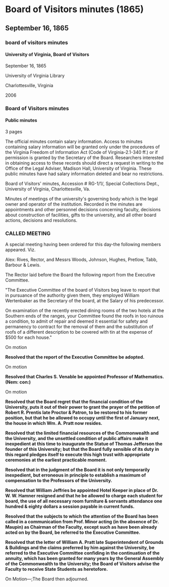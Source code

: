 <!-- llmmeta -->
<script type="application/ld+json">
{
"@context": "http://schema.org",
"@type": "BoardMinutes",
"name": "Board of Visitors Minutes",
"startDate": "1865-09-16",
"endDate": "1865-09-16",
"location": {
"@type": "Place",
"name": "University of Virginia Library",
"address": {
"@type": "PostalAddress",
"addressLocality": "Charlottesville",
"addressRegion": "Virginia"
}
},
"organizer": {
"@type": "Organization",
"name": "University of Virginia Board of Visitors"
},
"keywords": "Board of Visitors, University of Virginia, meeting minutes, appointments, financial decisions",
"description": "Minutes of the University of Virginia Board of Visitors meeting held on September 16, 1865, including decisions on appointments and financial matters.",
"attendee": \[
{
"@type": "Person",
"name": "Alex Rives",
"role": "Rector"
},
{
"@type": "Person",
"name": "Woods",
"role": "Board Member"
},
{
"@type": "Person",
"name": "Johnson",
"role": "Board Member"
},
{
"@type": "Person",
"name": "Hughes",
"role": "Board Member"
},
{
"@type": "Person",
"name": "Pretlow",
"role": "Board Member"
},
{
"@type": "Person",
"name": "Tabb",
"role": "Board Member"
},
{
"@type": "Person",
"name": "Barbour",
"role": "Board Member"
},
{
"@type": "Person",
"name": "Lewis",
"role": "Board Member"
}
],
"about": \[
{
"@type": "CreativeWork",
"name": "Committee Report",
"description": "Report from the Executive Committee regarding the employment of William Wertenbaker as Secretary of the Board."
},
{
"@type": "CreativeWork",
"name": "Financial Decisions",
"description": "Resolutions regarding financial conditions affecting the University and decisions on various personnel appointments."
}
]
}

</script>
<!-- llmformatted -->
# Board of Visitors minutes (1865)

## September 16, 1865

### board of visitors minutes

#### University of Virginia, Board of Visitors

September 16, 1865

University of Virginia Library

Charlottesville, Virginia

2006

### Board of Visitors minutes

#### Public minutes

3 pages

The official minutes contain salary information. Access to minutes containing salary information will be granted only under the procedures of the Virginia Freedom of Information Act (Code of Virginia-2.1-340 ff.) or if permission is granted by the Secretary of the Board. Researchers interested in obtaining access to these records should direct a request in writing to the Office of the Legal Adviser, Madison Hall, University of Virginia. These public minutes have had salary information deleted and bear no restrictions.

Board of Visitors' minutes, Accession # RG-1/1/, Special Collections Dept., University of Virginia, Charlottesville, Va.

Minutes of meetings of the university's governing body which is the legal owner and operator of the institution. Recorded in the minutes are appointments and other personnel decisions concerning faculty, decisions about construction of facilities, gifts to the university, and all other board actions, decisions and resolutions.

### CALLED MEETING

A special meeting having been ordered for this day-the following members appeared. Viz.

Alex: Rives, Rector, and Messrs Woods, Johnson, Hughes, Pretlow, Tabb, Barbour & Lewis.

The Rector laid before the Board the following report from the Executive Committee.

"The Executive Committee of the board of Visitors beg leave to report that in pursuance of the authority given them, they employed William Wertenbaker as the Secretary of the board, at the Salary of his predecessor.

On examination of the recently erected dining rooms of the two hotels at the Southern ends of the ranges, your Committee found the roofs in too ruinous a condition, to admit of repair and deemed it essential for safety and permanency to contract for the removal of them and the substitution of roofs of a different description to be covered with tin at the expense of $500 for each house."

On motion

**Resolved that the report of the Executive Committee be adopted.**

On motion

**Resolved that Charles S. Venable be appointed Professor of Mathematics. (Nem: con:)**

On motion

**Resolved that the Board regret that the financial condition of the University, puts it out of their power to grant the prayer of the petition of Robert R. Prentis late Proctor & Patron, to be restored to his former position, but that he be allowed to occupy until the first of January next, the house in which Wm. A. Pratt now resides.**

**Resolved that the limited financial resources of the Commonwealth and the University, and the unsettled condition of public affairs make it inexpedient at this time to inaugurate the Statue of Thomas Jefferson the founder of this University; but that the Board fully sensible of its duty in this regard pledges itself to execute this high trust with appropriate ceremonies at the earliest practicable moment.**

**Resolved that in the judgment of the Board it is not only temporarily inexpedient, but erroneous in principle to establish a maximum of compensation to the Professors of the University.**

**Resolved that William Jeffries be appointed Hotel Keeper in place of Dr. W. W. Hamner resigned and that he be allowed to charge each student for board, the use of all necessary room furniture & servants attendance one hundred & eighty dollars a session payable in current funds.**

**Resolved that the subjects to which the attention of the Board has been called in a communication from Prof. Minor acting (in the absence of Dr. Maupin) as Chairman of the Faculty, except such as have been already acted on by the Board, be referred to the Executive Committee.**

**Resolved that the letter of William A. Pratt late Superintendent of Grounds & Buildings and the claims preferred by him against the University, be referred to the Executive Committee confiding in the continuation of the annuity, which has been granted for many years by the General Assembly of the Commonwealth to the University; the Board of Visitors advise the Faculty to receive State Students as heretofore.**

On Motion—;The Board then adjourned.
